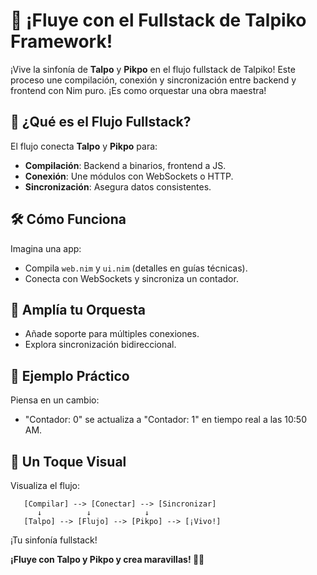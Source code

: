# 🔄 ¡Fluye con el Fullstack de Talpiko Framework!

¡Vive la sinfonía de **Talpo** y **Pikpo** en el flujo fullstack de Talpiko! Este proceso une compilación, conexión y sincronización entre backend y frontend con Nim puro. ¡Es como orquestar una obra maestra!

## 🚀 ¿Qué es el Flujo Fullstack?
El flujo conecta **Talpo** y **Pikpo** para:
- **Compilación**: Backend a binarios, frontend a JS.
- **Conexión**: Une módulos con WebSockets o HTTP.
- **Sincronización**: Asegura datos consistentes.

## 🛠️ Cómo Funciona
Imagina una app:
- Compila `web.nim` y `ui.nim` (detalles en guías técnicas).
- Conecta con WebSockets y sincroniza un contador.

## 🌱 Amplía tu Orquesta
- Añade soporte para múltiples conexiones.
- Explora sincronización bidireccional.

## 🎉 Ejemplo Práctico
Piensa en un cambio:
- "Contador: 0" se actualiza a "Contador: 1" en tiempo real a las 10:50 AM.

## 🎨 Un Toque Visual
Visualiza el flujo:
```
   [Compilar] --> [Conectar] --> [Sincronizar]
      ↓          ↓            ↓
   [Talpo] --> [Flujo] --> [Pikpo] --> [¡Vivo!]
```
¡Tu sinfonía fullstack!

**¡Fluye con Talpo y Pikpo y crea maravillas! 🐾🎨**